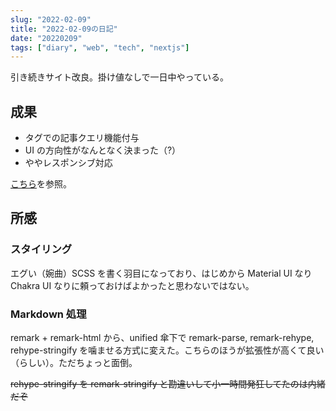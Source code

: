 ```yaml
---
slug: "2022-02-09"
title: "2022-02-09の日記"
date: "20220209"
tags: ["diary", "web", "tech", "nextjs"]
---
```


引き続きサイト改良。掛け値なしで一日中やっている。

## 成果

- タグでの記事クエリ機能付与
- UI の方向性がなんとなく決まった（?）
- ややレスポンシブ対応

[こちら](https://haxibami.net/blog/blog-renewal)を参照。

## 所感

### スタイリング

エグい（婉曲）SCSS を書く羽目になっており、はじめから Material UI なり Chakra UI なりに頼っておけばよかったと思わないではない。

### Markdown 処理

remark + remark-html から、unified 傘下で remark-parse, remark-rehype, rehype-stringify を噛ませる方式に変えた。こちらのほうが拡張性が高くて良い（らしい）。ただちょっと面倒。

~~rehype-stringify を remark-stringify と勘違いして小一時間発狂してたのは内緒だぞ~~
